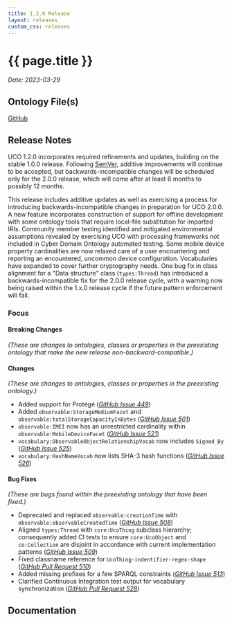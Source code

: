 ```yaml
---
title: 1.2.0 Release
layout: releases
custom_css: releases
---
```


# {{ page.title }}

*Date: 2023-03-29*


## Ontology File(s)

[GitHub](https://github.com/ucoProject/UCO/releases/tag/1.2.0)


## Release Notes

UCO 1.2.0 incorporates required refinements and updates, building on the stable 1.0.0 release.  Following [SemVer](https://semver.org/spec/v2.0.0.html), additive improvements will continue to be accepted, but backwards-incompatible changes will be scheduled only for the 2.0.0 release, which will come after at least 6 months to possibly 12 months.

This release includes additive updates as well as exercising a process for introducing backwards-incompatible changes in preparation for UCO 2.0.0.  A new feature incorporates construction of support for offline development with some ontology tools that require local-file substitution for imported IRIs.  Community member testing identified and mitigated environmental assumptions revealed by exercising UCO with processing frameworks not included in Cyber Domain Ontology automated testing.  Some mobile device property cardinalities are now relaxed care of a user encountering and reporting an encountered, uncommon device configuration.  Vocabularies have expanded to cover further cryptography needs.  One bug fix in class alignment for a "Data structure" class (`types:Thread`) has introduced a backwards-incompatible fix for the 2.0.0 release cycle, with a warning now being raised within the 1.x.0 release cycle if the future pattern enforcement will fail.


### Focus


#### Breaking Changes

*(These are changes to ontologies, classes or properties in the preexisting ontology that make the new release non-backward-compatible.)*


#### Changes

*(These are changes to ontologies, classes or properties in the preexisting ontology.)*

* Added support for Protégé ([*GitHub Issue 449*](https://github.com/ucoProject/UCO/issues/449))
* Added `observable:StorageMediumFacet` and `observable:totalStorageCapacityInBytes` ([*GitHub Issue 501*](https://github.com/ucoProject/UCO/issues/501))
* `observable:IMEI` now has an unrestricted cardinality within `observable:MobileDeviceFacet` ([*GitHub Issue 521*](https://github.com/ucoProject/UCO/issues/521))
* `vocabulary:ObservableObjectRelationshipVocab` now includes `Signed_By` ([*GitHub Issue 525*](https://github.com/ucoProject/UCO/issues/525))
* `vocabulary:HashNameVocab` now lists SHA-3 hash functions ([*GitHub Issue 526*](https://github.com/ucoProject/UCO/issues/526))


#### Bug Fixes

*(These are bugs found within the preexisting ontology that have been fixed.)*

* Deprecated and replaced `observable:creationTime` with `observable:observableCreatedTime` ([*GitHub Issue 508*](https://github.com/ucoProject/UCO/issues/508))
* Aligned `types:Thread` with `core:UcoThing` subclass hierarchy; consequently added CI tests to ensure `core:UcoObject` and `co:Collection` are disjoint in accordance with current implementation patterns ([*GitHub Issue 509*](https://github.com/ucoProject/UCO/issues/509))
* Fixed classname reference for `UcoThing-indentifier-regex-shape` ([*GitHub Pull Request 510*](https://github.com/ucoProject/UCO/pull/510))
* Added missing prefixes for a few SPARQL constraints ([*GitHub Issue 513*](https://github.com/ucoProject/UCO/issues/513))
* Clarified Continuous Integration test output for vocabulary synchronization ([*GitHub Pull Request 528*](https://github.com/ucoProject/UCO/pull/528))


## Documentation
